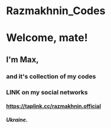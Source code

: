 # Razmakhnin_Codes
>>>>>>>>>
# Welcome, mate!
## I'm **Max**,
### and it's collection of my codes
### LINK on my social networks 
#### https://taplink.cc/razmakhnin.official
##### **Ukraine.**

